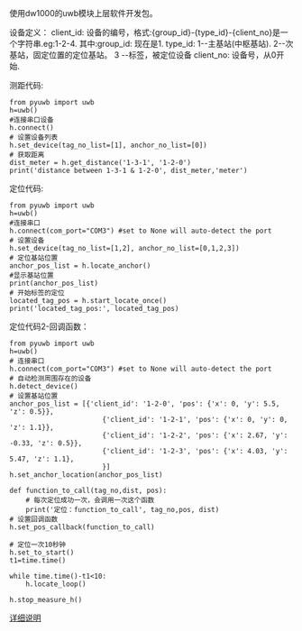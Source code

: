 使用dw1000的uwb模块上层软件开发包。


设备定义：
client_id: 设备的编号，格式:{group_id}-{type_id}-{client_no}是一个字符串.eg:1-2-4.
           其中:group_id: 现在是1.
		        type_id:  1--主基站(中枢基站). 2--次基站，固定位置的定位基站。 3 --标签，被定位设备
				client_no: 设备号，从0开始.

测距代码:
```
from pyuwb import uwb
h=uwb()
#连接串口设备
h.connect()
# 设置设备列表
h.set_device(tag_no_list=[1], anchor_no_list=[0])
# 获取距离
dist_meter = h.get_distance('1-3-1', '1-2-0')
print('distance between 1-3-1 & 1-2-0', dist_meter,'meter')
```

定位代码:
```
from pyuwb import uwb
h=uwb()
#连接串口
h.connect(com_port="COM3") #set to None will auto-detect the port
# 设置设备
h.set_device(tag_no_list=[1,2], anchor_no_list=[0,1,2,3])
# 定位基站位置
anchor_pos_list = h.locate_anchor()
#显示基站位置
print(anchor_pos_list)
# 开始标签的定位
located_tag_pos = h.start_locate_once()
print('located_tag_pos:', located_tag_pos)
```

定位代码2-回调函数：
```
from pyuwb import uwb
h=uwb()
# 连接串口
h.connect(com_port="COM3") #set to None will auto-detect the port
# 自动检测周围存在的设备
h.detect_device()
# 设置基站位置
anchor_pos_list = [{'client_id': '1-2-0', 'pos': {'x': 0, 'y': 5.5, 'z': 0.5}},
                       {'client_id': '1-2-1', 'pos': {'x': 0, 'y': 0, 'z': 1.1}},
                       {'client_id': '1-2-2', 'pos': {'x': 2.67, 'y': -0.33, 'z': 0.5}},
                       {'client_id': '1-2-3', 'pos': {'x': 4.03, 'y': 5.47, 'z': 1.1},
                       }]
h.set_anchor_location(anchor_pos_list)

def function_to_call(tag_no,dist, pos):
	# 每次定位成功一次，会调用一次这个函数
	print('定位：function_to_call', tag_no,pos, dist)
# 设置回调函数
h.set_pos_callback(function_to_call)

# 定位一次10秒钟
h.set_to_start()
t1=time.time()

while time.time()-t1<10:
	h.locate_loop()

h.stop_measure_h()
```

[详细说明](doc/pyuwb_api.md)

